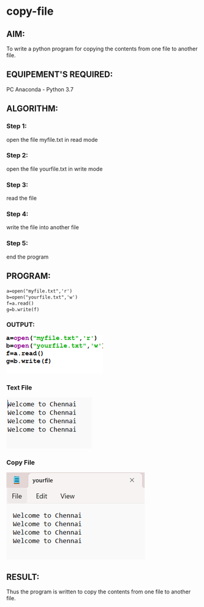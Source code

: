 # copy-file
## AIM:
To write a python program for copying the contents from one file to another file.
## EQUIPEMENT'S REQUIRED: 
PC
Anaconda - Python 3.7
## ALGORITHM: 
### Step 1:
open the file myfile.txt in read mode
### Step 2: 
 open the file yourfile.txt in write mode
### Step 3: 
read the file
### Step 4:  
write the file into another file
### Step 5: 
end the program
## PROGRAM:
```
a=open("myfile.txt",'r')
b=open("yourfile.txt",'w')
f=a.read()
g=b.write(f)
```
### OUTPUT:
![output](/Screenshot%202023-07-25%20213255.png)
### Text File
![output](/Screenshot%202023-07-31%20201046.png)
### Copy File
![output](/Screenshot%202023-07-31%20201231.png)


## RESULT:
Thus the program is written to copy the contents from one file to another file.
